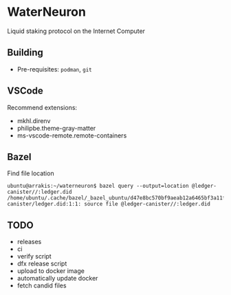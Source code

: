 # WaterNeuron
Liquid staking protocol on the Internet Computer

## Building

-   Pre-requisites: `podman`, `git`

## VSCode

Recommend extensions:
- mkhl.direnv
- philipbe.theme-gray-matter
- ms-vscode-remote.remote-containers

## Bazel

Find file location
```
ubuntu@arrakis:~/waterneuron$ bazel query --output=location @ledger-canister//:ledger.did
/home/ubuntu/.cache/bazel/_bazel_ubuntu/d47e8bc570bf9aeab12a6465bf3a11fb/external/ledger-canister/ledger.did:1:1: source file @ledger-canister//:ledger.did
```

## TODO
-   releases
-   ci
-   verify script
-   dfx release script
-   upload to docker image
-   automatically update docker
-   fetch candid files
